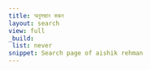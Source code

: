 ```yaml
---
title: অনুসন্ধান করুন
layout: search
view: full
_build:
 list: never
snippet: Search page of aishik rehman
---
```

